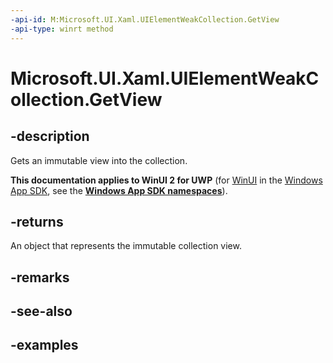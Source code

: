 ```yaml
---
-api-id: M:Microsoft.UI.Xaml.UIElementWeakCollection.GetView
-api-type: winrt method
---
```


<!-- Method syntax.
public IVectorView<UIElement> UIElementWeakCollection.GetView()
-->

# Microsoft.UI.Xaml.UIElementWeakCollection.GetView

## -description

Gets an immutable view into the collection.

**This documentation applies to WinUI 2 for UWP** (for [WinUI](/windows/apps/winui/winui3/) in the [Windows App SDK](/windows/apps/windows-app-sdk/), see the **[Windows App SDK namespaces](/windows/windows-app-sdk/api/winrt/)**).

## -returns

An object that represents the immutable collection view.

## -remarks

## -see-also

## -examples

